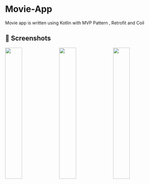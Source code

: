 # Movie-App
Movie app is written using Kotlin with MVP Pattern , Retrofit and Coil

## 📸 Screenshots
<pre>
<img src="https://i.postimg.cc/mZpm48rT/Screenshot-1658224089.png" width="33%"> <img src="https://i.postimg.cc/c465tPzK/Screenshot-1658224069.png" width="33%"> <img src="https://i.postimg.cc/6QBrnvQH/Screenshot-1658224098.png" width="33%">  
</pre>
